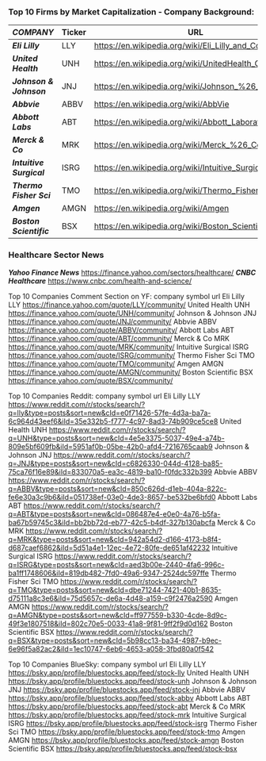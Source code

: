 ### Top 10 Firms by Market Capitalization - Company Background:

| ***COMPANY***             | Ticker | URL                                                       |
|---------------------------|--------|-----------------------------------------------------------|
| ***Eli Lilly***           | LLY    | <https://en.wikipedia.org/wiki/Eli_Lilly_and_Company>     |
| ***United Health***       | UNH    | <https://en.wikipedia.org/wiki/UnitedHealth_Group>        |
| ***Johnson & Johnson***   | JNJ    | <https://en.wikipedia.org/wiki/Johnson_%26_Johnson>       |
| ***Abbvie***              | ABBV   | <https://en.wikipedia.org/wiki/AbbVie>                    |
| ***Abbott Labs***         | ABT    | <https://en.wikipedia.org/wiki/Abbott_Laboratories>       |
| ***Merck & Co***          | MRK    | <https://en.wikipedia.org/wiki/Merck_%26_Co.>             |
| ***Intuitive Surgical***  | ISRG   | <https://en.wikipedia.org/wiki/Intuitive_Surgical>        |
| ***Thermo Fisher Sci***   | TMO    | <https://en.wikipedia.org/wiki/Thermo_Fisher_Scientific>  |
| ***Amgen***               | AMGN   | <https://en.wikipedia.org/wiki/Amgen>                     |
| ***Boston Scientific***   | BSX    | <https://en.wikipedia.org/wiki/Boston_Scientific>         |
  
  
### Healthcare Sector News

***Yahoo Finance News***        <https://finance.yahoo.com/sectors/healthcare/>
***CNBC Healthcare***           <https://www.cnbc.com/health-and-science/>


Top 10 Companies Comment Section on YF:
company
symbol
url
Eli Lilly
LLY
https://finance.yahoo.com/quote/LLY/community/
United Health
UNH
https://finance.yahoo.com/quote/UNH/community/
Johnson & Johnson
JNJ
https://finance.yahoo.com/quote/JNJ/community/
Abbvie
ABBV
https://finance.yahoo.com/quote/ABBV/community/
Abbott Labs
ABT
https://finance.yahoo.com/quote/ABT/community/
Merck & Co
MRK
https://finance.yahoo.com/quote/MRK/community/
Intuitive Surgical
ISRG
https://finance.yahoo.com/quote/ISRG/community/
Thermo Fisher Sci
TMO
https://finance.yahoo.com/quote/TMO/community/
Amgen
AMGN
https://finance.yahoo.com/quote/AMGN/community/
Boston Scientific
BSX
https://finance.yahoo.com/quote/BSX/community/


Top 10 Companies Reddit:
company
symbol
url
Eli Lilly
LLY
https://www.reddit.com/r/stocks/search/?q=lly&type=posts&sort=new&cId=e0f71426-57fe-4d3a-ba7a-6c964d43eef6&iId=35e332b5-f777-4c97-8ad3-74b909ce5ce8
United Health
UNH
https://www.reddit.com/r/stocks/search/?q=UNH&type=posts&sort=new&cId=4e5e3375-5037-49e4-a74b-809e5bf609fb&iId=5951af0b-05be-42b0-afd4-7216765caab9
Johnson & Johnson
JNJ
https://www.reddit.com/r/stocks/search/?q=JNJ&type=posts&sort=new&cId=c6826330-044d-4128-ba85-75ca76f16e89&iId=833070a5-ea3c-4819-ba10-f0fdc332b399
Abbvie
ABBV
https://www.reddit.com/r/stocks/search/?q=ABBV&type=posts&sort=new&cId=850c626d-d1eb-404a-822c-fe6e30a3c9b6&iId=051738ef-03e0-4de3-8657-be532be6bfd0
Abbott Labs
ABT
https://www.reddit.com/r/stocks/search/?q=ABT&type=posts&sort=new&cId=086487e4-e0e0-4a76-b5fa-ba67b59745c3&iId=bb2bb72d-eb77-42c5-b4df-327b130abcfa
Merck & Co
MRK
https://www.reddit.com/r/stocks/search/?q=MRK&type=posts&sort=new&cId=942a54d2-d166-4173-b8f4-d687caef6862&iId=5d51a4e1-12ec-4e72-80fe-de651af42232
Intuitive Surgical
ISRG
https://www.reddit.com/r/stocks/search/?q=ISRG&type=posts&sort=new&cId=aed3b00e-2440-4fa6-996c-ba1ff1748606&iId=819db482-7fd0-49a6-9347-2524dc597ffe
Thermo Fisher Sci
TMO
https://www.reddit.com/r/stocks/search/?q=TMO&type=posts&sort=new&cId=dbe71244-7421-40b1-8635-d75111a8c3e6&iId=75d5657c-de6a-4d48-a159-c9f2476a2590
Amgen
AMGN
https://www.reddit.com/r/stocks/search/?q=AMGN&type=posts&sort=new&cId=ff977559-b330-4cde-8d9c-49f3e1807518&iId=802c70e5-0033-41a8-9f81-9ff2f9d0d162
Boston Scientific
BSX
https://www.reddit.com/r/stocks/search/?q=BSX&type=posts&sort=new&cId=5b98cc13-ba34-4987-b9ec-6e96f5a82ac2&iId=1ec10747-6eb6-4653-a058-3fbd80a0f542














Top 10 Companies BlueSky:
company
symbol
url
Eli Lilly
LLY
https://bsky.app/profile/bluestocks.app/feed/stock-lly
United Health
UNH
https://bsky.app/profile/bluestocks.app/feed/stock-unh
Johnson & Johnson
JNJ
https://bsky.app/profile/bluestocks.app/feed/stock-jnj
Abbvie
ABBV
https://bsky.app/profile/bluestocks.app/feed/stock-abbv
Abbott Labs
ABT
https://bsky.app/profile/bluestocks.app/feed/stock-abt
Merck & Co
MRK
https://bsky.app/profile/bluestocks.app/feed/stock-mrk
Intuitive Surgical
ISRG
https://bsky.app/profile/bluestocks.app/feed/stock-isrg
Thermo Fisher Sci
TMO
https://bsky.app/profile/bluestocks.app/feed/stock-tmo
Amgen
AMGN
https://bsky.app/profile/bluestocks.app/feed/stock-amgn
Boston Scientific
BSX
https://bsky.app/profile/bluestocks.app/feed/stock-bsx




